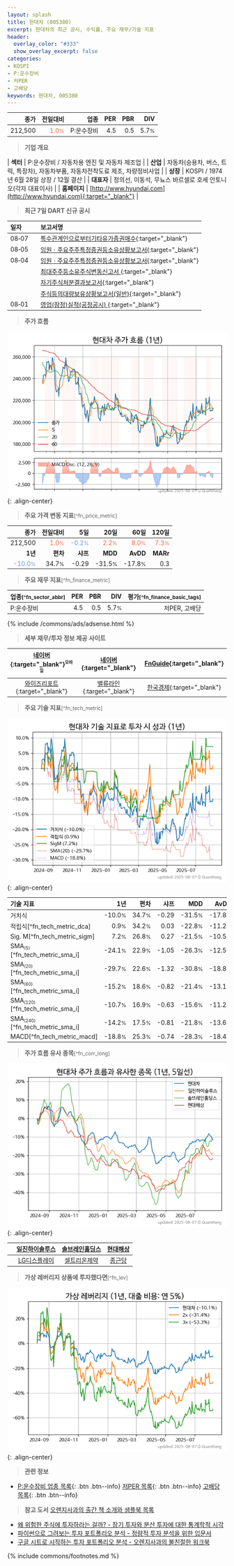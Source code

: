 ```yaml
---
layout: splash
title: 현대차 (005380)
excerpt: 현대차의 최근 공시, 수익률, 주요 재무/기술 지표
header:
  overlay_color: "#333"
  show_overlay_excerpt: false
categories:
- KOSPI
- P:운수장비
- 저PER
- 고배당
keywords: 현대차, 005380
---
```


| **종가** | **전일대비** | **업종** | **PER** | **PBR** | **DIV** |
| -------: | -----------: | -------: | ------: | ------: | ------: |
| 212,500 | <span style="color: tomato">1.0<small>%</small></span> | P:운수장비 | 4.5 | 0.5 | 5.7<small>%</small> |

<!-- more -->


> **기업 개요**<a id="company"></a>

| <span style="white-space:nowrap;">**섹터**</span> | P:운수장비 / 자동차용 엔진 및 자동차 제조업 |
| <span style="white-space:nowrap;">**산업**</span> | 자동차(승용차, 버스, 트럭, 특장차), 자동차부품, 자동차전착도료 제조, 차량정비사업 |
| <span style="white-space:nowrap;">**상장**</span> | KOSPI / 1974년 6월 28일 상장 / 12월 결산 |
| <span style="white-space:nowrap;">**대표자**</span> | 정의선, 이동석, 무뇨스 바르셀로 호세 안토니오(각자 대표이사) |
| <span style="white-space:nowrap;">**홈페이지**</span> | [http://www.hyundai.com](http://www.hyundai.com){:target="_blank"} |


> **최근 7일 DART 신규 공시**<a id="dart"></a>

| **일자** |      | **보고서명** |
| :------- | :--- | :----------- |
| 08&#x2011;07 | | [특수관계인으로부터기타유가증권매수](https://dart.fss.or.kr/dsaf001/main.do?rcpNo=20250807000274){:target="_blank"} |
| 08&#x2011;05 | | [임원ㆍ주요주주특정증권등소유상황보고서](https://dart.fss.or.kr/dsaf001/main.do?rcpNo=20250805000142){:target="_blank"} |
| 08&#x2011;04 | | [임원ㆍ주요주주특정증권등소유상황보고서](https://dart.fss.or.kr/dsaf001/main.do?rcpNo=20250804000238){:target="_blank"} |
|  | | [최대주주등소유주식변동신고서              ](https://dart.fss.or.kr/dsaf001/main.do?rcpNo=20250804800360){:target="_blank"} |
|  | | [자기주식처분결과보고서](https://dart.fss.or.kr/dsaf001/main.do?rcpNo=20250804000221){:target="_blank"} |
|  | | [주식등의대량보유상황보고서(일반)](https://dart.fss.or.kr/dsaf001/main.do?rcpNo=20250804000206){:target="_blank"} |
| 08&#x2011;01 | | [영업(잠정)실적(공정공시)              ](https://dart.fss.or.kr/dsaf001/main.do?rcpNo=20250801800642){:target="_blank"} |


> **주가 흐름**<a id="price"></a>

![005380](/stock/images/005380.png){: .align-center}


> **주요 가격 변동 지표**<small>[^fn_price_metric]</small>

| **종가** | **전일대비** | **5일** | **20일** | **60일** | **120일** |
| -------: | -----------: | ------: | -------: | -------: | --------: |
| 212,500 | <span style="color: tomato">1.0<small>%</small></span> | <span style="color: cornflowerblue">-0.2<small>%</small></span> | <span style="color: tomato">2.2<small>%</small></span> | <span style="color: tomato">8.0<small>%</small></span> | <span style="color: tomato">7.3<small>%</small></span> |
| **1년** | **편차** | **샤프** | **MDD** | **AvDD** | **MARr** |
| <span style="color: cornflowerblue">-10.0<small>%</small></span> | 34.7<small>%</small> | -0.29 | -31.5<small>%</small> | -17.8<small>%</small> | 0.3 |


> **주요 재무 지표**<small>[^fn_finance_metric]</small>

| **업종**<small>[^fn_sector_abbr]</small> | **PER** | **PBR** | **DIV** | **평가**<small>[^fn_finance_basic_tags]</small> |
| :--------------------------------------- | ------: | ------: | ------: | ----------------------------------------------: |
| P:운수장비 | 4.5 | 0.5 | 5.7<small>%</small> | 저PER, 고배당 |



{% include /commons/ads/adsense.html %}

> **세부 재무/투자 정보 제공 사이트**

| [네이버](https://m.stock.naver.com/domestic/stock/005380/finance/summary){:target="_blank"}<sup><small>모바일</small></sup> | [네이버](https://finance.naver.com/item/coinfo.naver?code=005380){:target="_blank"} | [FnGuide](https://comp.fnguide.com/SVO2/ASP/SVD_Invest.asp?gicode=A005380&MenuYn=Y){:target="_blank"} |
| :---: | :---: | :---: |
| [와이즈리포트](https://comp.wisereport.co.kr/company/c1040001.aspx?cmp_cd=005380){:target="_blank"} | [밸류라인](https://www.valueline.co.kr/finance/summary/005380){:target="_blank"} | [한국경제](https://markets.hankyung.com/stock/005380/financial-summary){:target="_blank"} |


> **주요 기술 지표**<small>[^fn_tech_metric]</small>


![005380](/stock/images/005380_tech.png){: .align-center}

| **기술 지표** | **1년** | **편차** | **샤프** | **MDD** | **AvDD** |
| :------------ | ------: | -----------: | -------: | ------: | -------: |
| 거치식 | -10.0<small>%</small> | 34.7<small>%</small> | -0.29 | -31.5<small>%</small> | -17.8<small>%</small> |
| 적립식[^fn_tech_metric_dca] | 0.9<small>%</small> | 34.2<small>%</small> | 0.03 | -22.8<small>%</small> | -11.2<small>%</small> |
| Sig. M[^fn_tech_metric_sigm] | 7.2<small>%</small> | 26.8<small>%</small> | 0.27 | -21.5<small>%</small> | -10.5<small>%</small> |
| SMA<small><sub>(5)</sub></small>[^fn_tech_metric_sma_i] | -24.1<small>%</small> | 22.9<small>%</small> | -1.05 | -26.3<small>%</small> | -12.5<small>%</small> |
| SMA<small><sub>(20)</sub></small>[^fn_tech_metric_sma_i] | -29.7<small>%</small> | 22.6<small>%</small> | -1.32 | -30.8<small>%</small> | -18.8<small>%</small> |
| SMA<small><sub>(60)</sub></small>[^fn_tech_metric_sma_i] | -15.2<small>%</small> | 18.6<small>%</small> | -0.82 | -21.4<small>%</small> | -13.1<small>%</small> |
| SMA<small><sub>(120)</sub></small>[^fn_tech_metric_sma_i] | -10.7<small>%</small> | 16.9<small>%</small> | -0.63 | -15.6<small>%</small> | -11.2<small>%</small> |
| SMA<small><sub>(240)</sub></small>[^fn_tech_metric_sma_i] | -14.2<small>%</small> | 17.5<small>%</small> | -0.81 | -21.8<small>%</small> | -13.6<small>%</small> |
| MACD[^fn_tech_metric_macd] | -18.8<small>%</small> | 25.3<small>%</small> | -0.74 | -28.3<small>%</small> | -18.4<small>%</small> |


> **주가 흐름 유사 종목**<a id="corr"></a><small>[^fn_corr_long]</small>

![005380](/stock/images/005380_corr.png){: .align-center}

|       | [일진하이솔루스](/271940/) | [솔브레인홀딩스](/036830/) | [현대해상](/001450/) |
| :---: | :------------------------------------: | :------------------------------------: | :------------------------------------: |
|       | [LG디스플레이](/034220/) | [셀트리온제약](/068760/) | [종근당](/185750/) |


> **가상 레버리지 상품에 투자했다면**<a id="2x"></a><small>[^fn_lev]</small>

![005380](/stock/images/005380_2x.png){: .align-center}


> **관련 정보**

- [P:운수장비 업종 목록](/stats/sector/kospi_업종_운수장비_종목/){: .btn .btn--info} [저PER 목록](/fn/fn_low_per/){: .btn .btn--info} [고배당 목록](/fn/fn_high_div/){: .btn .btn--info}

> **참고 도서** [오렌지사과의 출간 책 소개와 샘플북 목록](https://kongdori.tistory.com/691)

- [왜 위험한 주식에 투자하라는 걸까? - 장기 투자와 분산 투자에 대한 통계학적 시각](https://kongdori.tistory.com/421)
- [파이썬으로 그려보는 투자 포트폴리오 분석  - 정량적 투자 분석을 위한 입문서](https://kongdori.tistory.com/643)
- [구글 시트로 시작하는 투자 포트폴리오 분석 - 오렌지사과의 불친절한 워크북](https://kongdori.tistory.com/449)


{% include commons/footnotes.md %}